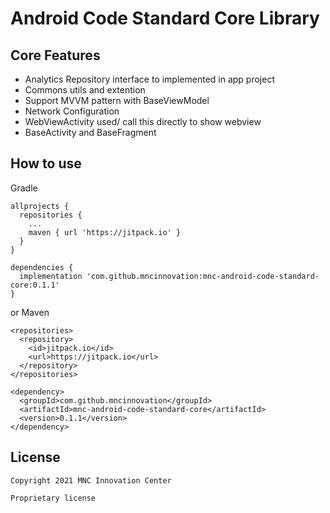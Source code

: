# Android Code Standard Core Library

## Core Features

* Analytics Repository interface to implemented in app project
* Commons utils and extention
* Support MVVM pattern with BaseViewModel
* Network Configuration
* WebViewActivity used/ call this directly to show webview 
* BaseActivity and BaseFragment

## How to use
Gradle
```
allprojects {
  repositories {
    ...
    maven { url 'https://jitpack.io' }
  }
}

dependencies {
  implementation 'com.github.mncinnovation:mnc-android-code-standard-core:0.1.1'
}
```
or Maven
```
<repositories>
  <repository>
    <id>jitpack.io</id>
    <url>https://jitpack.io</url>
  </repository>
</repositories>

<dependency>
  <groupId>com.github.mncinnovation</groupId>
  <artifactId>mnc-android-code-standard-core</artifactId>
  <version>0.1.1</version>
</dependency>
```

## License

```
Copyright 2021 MNC Innovation Center

Proprietary license
```
